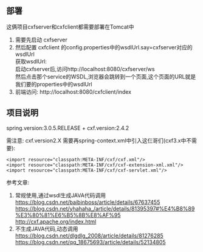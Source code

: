 ## 部署
这俩项目cxfserver和cxfclient都需要部署在Tomcat中  
1. 需要先启动 cxfserver
2. 然后配置 cxfclient 的config.properties中的wsdlUrl.say=cxfserver对应的wsdlUrl  
  获取wsdlUrl:  
  启动cxfserver后,访问http://localhost:8080/cxfserver/ws  
  然后点击那个service的WSDL,浏览器会跳转到一个页面,这个页面的URL就是我们要的properties中的wsdlUrl
3. 前端访问: http://localhost:8080/cxfclient/index


## 项目说明
spring.version:3.0.5.RELEASE + cxf.version:2.4.2  

需注意: 
cxf.version2.X 需要再spring-context.xml中引入这仨哥们(cxf3.x中不需要):

```
<import resource="classpath:META-INF/cxf/cxf.xml"/>
<import resource="classpath:META-INF/cxf/cxf-extension-xml.xml"/>
<import resource="classpath:META-INF/cxf/cxf-servlet.xml"/>
```

参考文章:
1. 常规使用,通过wsdl生成JAVA代码调用
https://blog.csdn.net/baibinboss/article/details/67637455
https://blog.csdn.net/yhahaha_/article/details/81395397#%E4%B8%89%E3%80%81%E6%B5%8B%E8%AF%95
http://cxf.apache.org/index.html
2. 不生成JAVA代码,动态调用
https://blog.csdn.net/dlgdlg_2008/article/details/81276285
https://blog.csdn.net/qq_18675693/article/details/52134805
